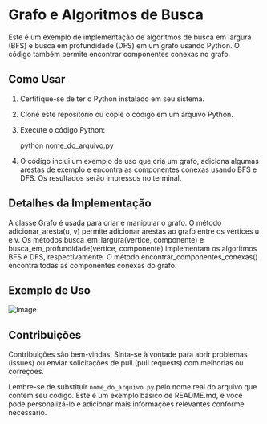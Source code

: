 # Grafo e Algoritmos de Busca

Este é um exemplo de implementação de algoritmos de busca em largura (BFS) e busca em profundidade (DFS) em um grafo usando Python. O código também permite encontrar componentes conexas no grafo.

## Como Usar

1. Certifique-se de ter o Python instalado em seu sistema.

2. Clone este repositório ou copie o código em um arquivo Python.

3. Execute o código Python:

    python nome_do_arquivo.py

1. O código inclui um exemplo de uso que cria um grafo, adiciona algumas arestas de exemplo e encontra as componentes conexas usando BFS e DFS. Os resultados serão impressos no terminal.

##  Detalhes da Implementação
A classe Grafo é usada para criar e manipular o grafo.
O método adicionar_aresta(u, v) permite adicionar arestas ao grafo entre os vértices u e v.
Os métodos busca_em_largura(vertice, componente) e busca_em_profundidade(vertice, componente) implementam os algoritmos BFS e DFS, respectivamente.
O método encontrar_componentes_conexas() encontra todas as componentes conexas do grafo.

##  Exemplo de Uso
![image](https://github.com/Grizar91/Caminhamento-em-Grafos/assets/143652037/7a2157e9-24d6-4f63-a817-8261b8d6ab9b)

    
 ##  Contribuições
Contribuições são bem-vindas! Sinta-se à vontade para abrir problemas (issues) ou enviar solicitações de pull (pull requests) com melhorias ou correções.

Lembre-se de substituir `nome_do_arquivo.py` pelo nome real do arquivo que contém seu código. Este é um exemplo básico de README.md, e você pode personalizá-lo
e adicionar mais informações relevantes conforme necessário.

  

